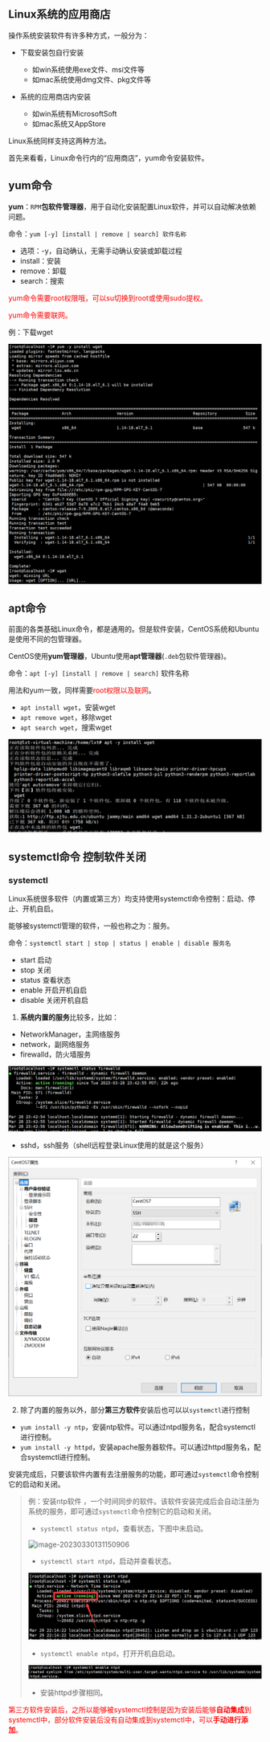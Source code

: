 ## Linux系统的应用商店

操作系统安装软件有许多种方式，一般分为：

- 下载安装包自行安装

	- 如win系统使用exe文件、msi文件等
	- 如mac系统使用dmg文件、pkg文件等
- 系统的应用商店内安装                                                                                                                                                                                                                                                                                                                                                                                                                                                                                                                                                                                                                                                                                                                                                                                                                                                                                                                                                                                                                                                                                                                                                                               
  - 如win系统有MicrosoftSoft
  - 如mac系统又AppStore

Linux系统同样支持这两种方法。

首先来看看，Linux命令行内的“应用商店”，yum命令安装软件。

## yum命令

**yum**：`RPM`**包软件管理器**，用于自动化安装配置Linux软件，并可以自动解决依赖问题。

命令：`yum [-y] [install | remove | search] 软件名称`

- 选项：-y，自动确认，无需手动确认安装或卸载过程
- install：安装
- remove：卸载
- search：搜索

<font color="red">yum命令需要root权限哦，可以su切换到root或使用sudo提权。</font>

<font color="red">yum命令需要联网。</font>

例：下载wget

<img src="https://raw.githubusercontent.com/lskjfieh/typora/main/img/202303292108036.png" alt="image-20230329210801970" style="zoom: 50%;" />

## apt命令

前面的各类基础Linux命令，都是通用的。但是软件安装，CentOS系统和Ubuntu是使用不同的包管理器。

CentOS使用**yum管理器**，Ubuntu使用**apt管理器**(`.deb`包软件管理器)。



命令：`apt [-y] [install | remove | search]` 软件名称

用法和yum一致，同样需要<font color="red">root权限以及联网</font>。

- `apt install wget`，安装wget
- `apt remove wget`，移除wget
- `apt search wget`，搜索wget

![image-20230329222059388](https://raw.githubusercontent.com/lskjfieh/typora/main/img/202303292220826.png)

## systemctl命令 控制软件关闭

### systemctl

Linux系统很多软件（内置或第三方）均支持使用systemctl命令控制：启动、停止、开机自启。

能够被systemctl管理的软件，一般也称之为：服务。

命令：`systemctl start | stop | status | enable | disable 服务名`

- start 启动
- stop 关闭
- status 查看状态
- enable 开启开机自启
- disable 关闭开机自启

1. **系统内置的服务**比较多，比如：

- NetworkManager，主网络服务
- network，副网络服务
- firewalld，防火墙服务

![image-20230330125641838](https://raw.githubusercontent.com/lskjfieh/typora/main/img/202303301256030.png)

- sshd，ssh服务（shell远程登录Linux使用的就是这个服务）

![image-20230330125739354](https://raw.githubusercontent.com/lskjfieh/typora/main/img/202303301257415.png)



2. 除了内置的服务以外，部分**第三方软件**安装后也可以以`systemctl`进行控制

- `yum install -y ntp`，安装ntp软件。可以通过ntpd服务名，配合systemctl进行控制。
- `yum install -y httpd`，安装apache服务器软件。可以通过httpd服务名，配合systemctl进行控制。

安装完成后，只要该软件内置有去注册服务的功能，即可通过`systemctl`命令控制它的启动和关闭。

> 例：安装ntp软件 ，一个时间同步的软件。该软件安装完成后会自动注册为系统的服务，即可通过`systemctl`命令控制它的启动和关闭。
>
> - `systemctl status ntpd`，查看状态，下图中未启动。
>
> ![image-20230330131150906](C:\Users\lxt\AppData\Roaming\Typora\typora-user-images\image-20230330131150906.png)
>
> - `systemctl start ntpd`，启动并查看状态。
>
> ![image-20230330131554416](https://raw.githubusercontent.com/lskjfieh/typora/main/img/202303301315464.png)
>
> - `systemctl enable ntpd`，打开开机自启动。
>
> ![](https://raw.githubusercontent.com/lskjfieh/typora/main/img/202303301318909.png)
>
> - 安装httpd步骤相同。



<font color="red">第三方软件安装后，之所以能够被systemctl控制是因为安装后能够**自动集成**到systemctl中，部分软件安装后没有自动集成到systemctl中，可以**手动进行添加**。</font>

